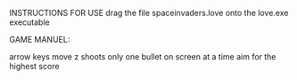 INSTRUCTIONS FOR USE
drag the file spaceinvaders.love onto the love.exe executable


GAME MANUEL:

arrow keys move
z shoots
only one bullet on screen at a time
aim for the highest score

